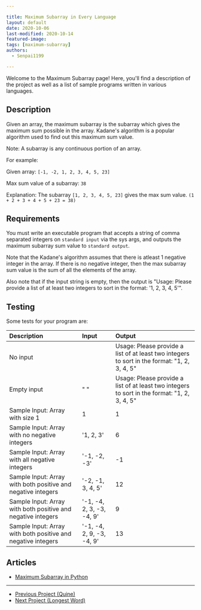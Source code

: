 ```yaml
---

title: Maximum Subarray in Every Language
layout: default
date: 2020-10-06
last-modified: 2020-10-14
featured-image:
tags: [maximum-subarray]
authors:
  - Senpai1199

---
```


Welcome to the Maximum Subarray page! Here, you'll find a description of the project as well as a list of sample programs written in various languages.

## Description

Given an array, the maximum subarray is the subarray which gives the maximum sum possible in the array.
Kadane's algorithm is a popular algorithm used to find out this maximum sum value.

Note: A subarray is any continuous portion of an array.

For example:

Given array: `[-1, -2, 1, 2, 3, 4, 5, 23]`

Max sum value of a subarray: `38`

Explanation: The subarray `[1, 2, 3, 4, 5, 23]` gives the max sum value. `(1 + 2 + 3 + 4 + 5 + 23 = 38)`


## Requirements

You must write an executable program that accepts a string of comma separated integers on `standard input` via the sys args, and outputs the maximum subarray sum value to `standard output`.

Note that the Kadane's algorithm assumes that there is atleast 1 negative integer in the array.
If there is no negative integer, then the max subarray sum value is the sum of all the elements of the array.

Also note that if the input string is empty, then the output is "Usage: Please provide a list of at least two integers to sort in the format: '1, 2, 3, 4, 5'".


## Testing

Some tests for your program are:

| Description                                                  | Input                     | Output                                                                                       |
| :----------------------------------------------------------- | :------------------------ | :------------------------------------------------------------------------------------------- |
| No input                                                     |                           | Usage: Please provide a list of at least two integers to sort in the format: "1, 2, 3, 4, 5" | "" |
| Empty input                                                  | " "                       | Usage: Please provide a list of at least two integers to sort in the format: "1, 2, 3, 4, 5" |
| Sample Input: Array with size 1                              | 1                         | 1                                                                                            |
| Sample Input: Array with no negative integers                | '1, 2, 3'                 | 6                                                                                            |
| Sample Input: Array with all negative integers               | '-1, -2, -3'              | -1                                                                                           |
| Sample Input: Array with both positive and negative integers | '-2, -1, 3, 4, 5'         | 12                                                                                           |
| Sample Input: Array with both positive and negative integers | '-1, -4, 2, 3, -3, -4, 9' | 9                                                                                            |
| Sample Input: Array with both positive and negative integers | '-1, -4, 2, 9, -3, -4, 9' | 13                                                                                           |


## Articles

- [Maximum Subarray in Python](https://sampleprograms.io/projects/maximum-subarray/python)

---

- [Previous Project (Quine)](https://sampleprograms.io/projects/quine)
- [Next Project (Longest Word)](https://sampleprograms.io/projects/longest-word)